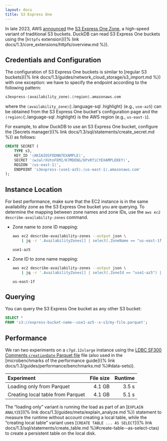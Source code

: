 ```yaml
---
layout: docu
title: S3 Express One
---
```


In late 2023, AWS [announced](https://aws.amazon.com/about-aws/whats-new/2023/11/amazon-s3-express-one-zone-storage-class/) the [S3 Express One Zone](https://docs.aws.amazon.com/AmazonS3/latest/userguide/s3-express-one-zone.html), a high-speed variant of traditional S3 buckets.
DuckDB can read S3 Express One buckets using the [`httpfs` extension]({% link docs/1.3/core_extensions/httpfs/overview.md %}).

## Credentials and Configuration

The configuration of S3 Express One buckets is similar to [regular S3 buckets]({% link docs/1.3/guides/network_cloud_storage/s3_import.md %}) with one exception:
we have to specify the endpoint according to the following pattern:

```sql
s3express-⟨availability_zone⟩.⟨region⟩.amazonaws.com
```

where the `⟨availability_zone⟩`{:.language-sql .highlight} (e.g., `use-az5`) can be obtained from the S3 Express One bucket's configuration page and the `⟨region⟩`{:.language-sql .highlight} is the AWS region (e.g., `us-east-1`).

For example, to allow DuckDB to use an S3 Express One bucket, configure the [Secrets manager]({% link docs/1.3/sql/statements/create_secret.md %}) as follows:

```sql
CREATE SECRET (
    TYPE s3,
    KEY_ID '⟨AKIAIOSFODNN7EXAMPLE⟩',
    SECRET '⟨wJalrXUtnFEMI/K7MDENG/bPxRfiCYEXAMPLEKEY⟩',
    REGION '⟨us-east-1⟩',
    ENDPOINT 's3express-⟨use1-az5⟩.⟨us-east-1⟩.amazonaws.com'
);
```

## Instance Location

For best performance, make sure that the EC2 instance is in the same availability zone as the S3 Express One bucket you are querying.
To determine the mapping between zone names and zone IDs, use the `aws ec2 describe-availability-zones` command.

* Zone name to zone ID mapping:

  ```bash
  aws ec2 describe-availability-zones --output json \
      | jq -r '.AvailabilityZones[] | select(.ZoneName == "us-east-1f") | .ZoneId'
  ```

  ```text
  use1-az5
  ```

* Zone ID to zone name mapping:

  ```bash
  aws ec2 describe-availability-zones --output json \
      | jq -r '.AvailabilityZones[] | select(.ZoneId == "use1-az5") | .ZoneName'
  ```

  ```text
  us-east-1f
  ```

## Querying

You can query the S3 Express One bucket as any other S3 bucket:

```sql
SELECT *
FROM 's3://express-bucket-name--use1-az5--x-s3/my-file.parquet';
```

## Performance

We ran two experiments on a `c7gd.12xlarge` instance using the [LDBC SF300 Comments `creationDate` Parquet file](https://blobs.duckdb.org/data/ldbc-sf300-comments-creationDate.parquet) file (also used in the [microbenchmarks of the performance guide]({% link docs/1.3/guides/performance/benchmarks.md %}#data-sets)).

| Experiment | File size | Runtime |
|:-----|--:|--:|
| Loading only from Parquet | 4.1 GB | 3.5 s |
| Creating local table from Parquet | 4.1 GB | 5.1 s |

The “loading only” variant is running the load as part of an [`EXPLAIN ANALYZE`]({% link docs/1.3/guides/meta/explain_analyze.md %}) statement to measure the runtime without account creating a local table, while the “creating local table” variant uses [`CREATE TABLE ... AS SELECT`]({% link docs/1.3/sql/statements/create_table.md %}#create-table--as-select-ctas) to create a persistent table on the local disk.
